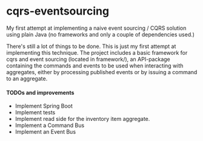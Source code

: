 # cqrs-eventsourcing
My first attempt at implementing a naive event sourcing / CQRS solution using plain Java (no frameworks and only a couple of dependencies used.)

There's still a lot of things to be done. This is just my first attempt at implementing this technique.
The project includes a basic framework for cqrs and event sourcing (located in framework/), an API-package containing the
commands and events to be used when interacting with aggregates, either by processing published events or by issuing a command to an aggregate.

#### TODOs and improvements
* Implement Spring Boot
* Implement tests
* Implement read side for the inventory item aggregate.
* Implement a Command Bus
* Implement an Event Bus
